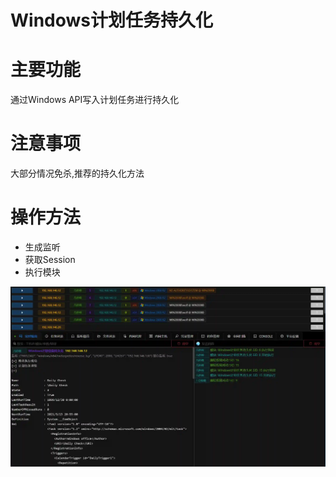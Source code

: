 # Windows计划任务持久化

# 主要功能
通过Windows API写入计划任务进行持久化

# 注意事项
大部分情况免杀,推荐的持久化方法

# 操作方法
+ 生成监听
+ 获取Session
+ 执行模块

![1615639636307-a734d96d-5d87-473b-b4a7-4b389c67bd6a.webp](./img/858QTpIqWeFZru5D/1615639636307-a734d96d-5d87-473b-b4a7-4b389c67bd6a-871057.webp)


